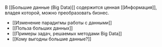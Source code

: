 В [[Большие данные (Big Data)]] содержится ценная [[Информация]], владея которой, можно преобразовать бизнес.
- [[Изменение парадигмы работы с данными]]
- [[Польза больших данных]]
- [[Примеры задач, решаемых методами Big Data]]
- [[Кому выгодны большие данные?]]